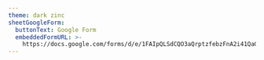 ```yaml
---
theme: dark zinc
sheetGoogleForm:
  buttonText: Google Form
  embeddedFormURL: >-
    https://docs.google.com/forms/d/e/1FAIpQLSdCQO3aQrptzfebzFnA2i41QaGbu8pZvOdlaMdr2i8iF26-jg/viewform?embedded=true
---
```


